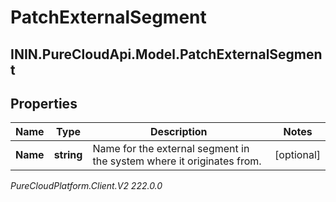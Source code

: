 # PatchExternalSegment

## ININ.PureCloudApi.Model.PatchExternalSegment

## Properties

|Name | Type | Description | Notes|
|------------ | ------------- | ------------- | -------------|
| **Name** | **string** | Name for the external segment in the system where it originates from. | [optional] |



_PureCloudPlatform.Client.V2 222.0.0_
